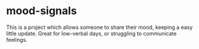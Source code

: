 # mood-signals
This is a project which allows someone to share their mood, keeping a easy little update. Great for low-verbal days, or struggling to communicate feelings.
